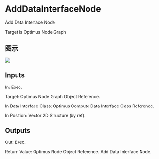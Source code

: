 # AddDataInterfaceNode

Add Data Interface Node

Target is Optimus Node Graph

## 图示

![]($-20221218-20165869.png)

## Inputs

In: Exec.

Target: Optimus Node Graph Object Reference.

In Data Interface Class: Optimus Compute Data Interface Class Reference.

In Position: Vector 2D Structure (by ref).  

## Outputs

Out: Exec.

Return Value: Optimus Node Object Reference. Add Data Interface Node.

